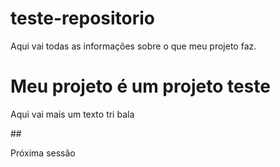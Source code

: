 # teste-repositorio
Aqui vai todas as informações sobre o que meu projeto faz.

<h1> Meu projeto é um projeto teste </h1>
  <p> Aqui vai mais um texto tri bala </p>
## 
<p>Próxima sessão</p>
